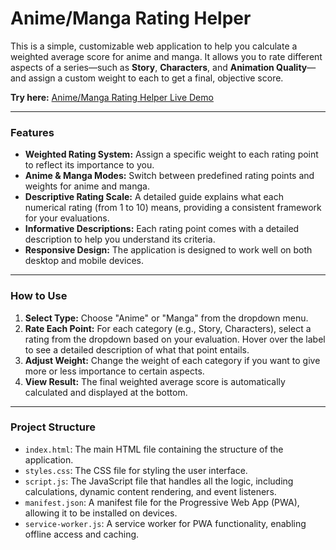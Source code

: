 # Anime/Manga Rating Helper

This is a simple, customizable web application to help you calculate a weighted average score for anime and manga. It allows you to rate different aspects of a series—such as **Story**, **Characters**, and **Animation Quality**—and assign a custom weight to each to get a final, objective score.

**Try here:** [Anime/Manga Rating Helper Live Demo](https://greenaltambe.github.io/anime-manga-rating-helper/)

---

### Features

* **Weighted Rating System:** Assign a specific weight to each rating point to reflect its importance to you.
* **Anime & Manga Modes:** Switch between predefined rating points and weights for anime and manga.
* **Descriptive Rating Scale:** A detailed guide explains what each numerical rating (from 1 to 10) means, providing a consistent framework for your evaluations.
* **Informative Descriptions:** Each rating point comes with a detailed description to help you understand its criteria.
* **Responsive Design:** The application is designed to work well on both desktop and mobile devices.

---

### How to Use

1.  **Select Type:** Choose "Anime" or "Manga" from the dropdown menu.
2.  **Rate Each Point:** For each category (e.g., Story, Characters), select a rating from the dropdown based on your evaluation. Hover over the label to see a detailed description of what that point entails.
3.  **Adjust Weight:** Change the weight of each category if you want to give more or less importance to certain aspects.
4.  **View Result:** The final weighted average score is automatically calculated and displayed at the bottom.

---

### Project Structure

* `index.html`: The main HTML file containing the structure of the application.
* `styles.css`: The CSS file for styling the user interface.
* `script.js`: The JavaScript file that handles all the logic, including calculations, dynamic content rendering, and event listeners.
* `manifest.json`: A manifest file for the Progressive Web App (PWA), allowing it to be installed on devices.
* `service-worker.js`: A service worker for PWA functionality, enabling offline access and caching.
